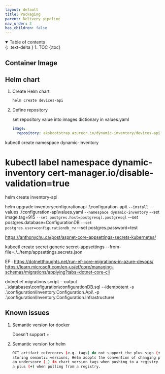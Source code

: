 ```yaml
---
layout: default
title: Packaging
parent: Delivery pipeline
nav_order: 3
has_children: false
---
```


<details open markdown="block">
  <summary>
    Table of contents
  </summary>
  {: .text-delta }
1. TOC
{:toc}
</details>

## Container Image

## Helm chart

1. Create Helm chart

    ``` powershell
    helm create devices-api

    ```

1. Define repository

    set repository value into images dictionary in values.yaml

    ``` yaml
    image:
      repository: aksbootstrap.azurecr.io/dynamic-inventory/devices-api

    ```

kubectl create namespace dynamic-inventory
# kubectl label namespace dynamic-inventory cert-manager.io/disable-validation=true

helm create inventory-api

helm upgrade inventoryconfigurationapi .\configuration-api\ `
     --install `
     --values .\configuration-api\values.yaml `
     --namespace dynamic-inventory `
     --set image.tag=915 `
     --set postgres.host=postgresql.postgresql `
     --set postgres.database=ConfigurationDB `
     --set postgres.user=configurationdb_rw `
     --set postgres.password=test



https://anthonychu.ca/post/aspnet-core-appsettings-secrets-kubernetes/

kubectl create secret generic secret-appsettings --from-file=./../temp/appsettings.secrets.json


EF :
https://dotnetthoughts.net/run-ef-core-migrations-in-azure-devops/
https://learn.microsoft.com/en-us/ef/core/managing-schemas/migrations/applying?tabs=dotnet-core-cli

dotnet ef migrations script --output ..\databases\configuration\configurationDB.sql --idempotent -s .\configuration\Inventory.Configuration.Api\ -p .\configuration\Inventory.Configuration.Infrastructure\

## Known issues

1. Semantic version for docker

    Doesn't support +

2. Semantic version for helm

    ``` bash
    OCI artifact references (e.g. tags) do not support the plus sign (+). To support
    storing semantic versions, Helm adopts the convention of changing plus (+) to
    an underscore (_) in chart version tags when pushing to a registry and back to
    a plus (+) when pulling from a registry.

    ```